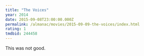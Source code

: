 ```yaml
---
title: "The Voices"
year: 2014
date: 2015-09-08T23:00:00.000Z
permalink: /almanac/movies/2015-09-09-the-voices/index.html
rating: 1
tmdbid: 244458
---
```


This was not good.
